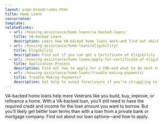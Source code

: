 ```yaml
---
layout: page-breadcrumbs.html
title: Home Loans
concurrence: 
template: 
relatedlinks:
  - url: /housing-assistance/home-loans/va-backed-loans/
    title: VA-backed Loans
    description: Learn how VA-backed home loans work—and find out which loan option may be right for you.
  - url: /housing-assistance/home-loans/eligibility/
    title: Eligibility
    description: Find out if you can get a Certificate of Eligibility (COE) for a VA-backed home loan based on your service history and duty status.
  - url: /housing-assistance/home-loans/apply-for-certificate-of-eligibility/
    title: Application Process
    description: Find out how to apply for a COE—and what to do next to get a VA-backed home loan.
  - url: /housing-assistance/home-loans/trouble-making-payments/
    title: Trouble Making Payments?
    description: Get help to avoid foreclosure if you’re struggling to make your monthly mortgage payments.
---
```


<div class="va-introtext">

VA-backed home loans help more Veterans like you build, buy, improve, or refinance a home. With a VA-backed loan, you’ll still need to have the required credit and income for the loan amount you want to borrow. But you’ll likely get better loan terms than with a loan from a private bank or mortgage company. Find out about our loan options—and how to apply.

</div>
